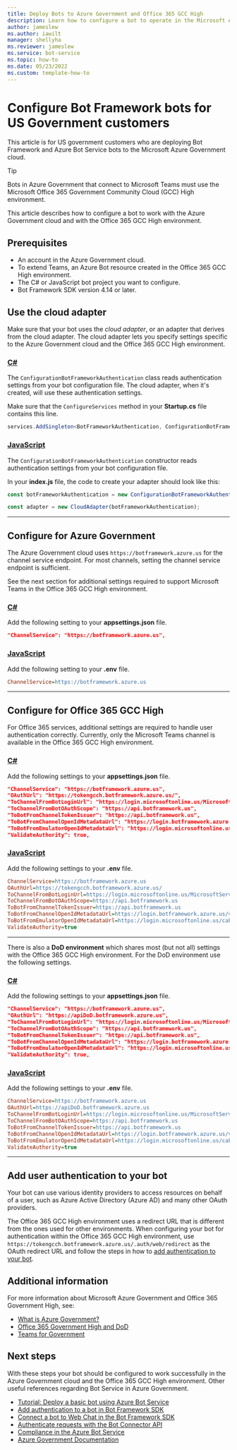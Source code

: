 ```yaml
---
title: Deploy Bots to Azure Government and Office 365 GCC High
description: Learn how to configure a bot to operate in the Microsoft Azure Government cloud and the Microsoft Office 365 Government Community Cloud (GCC) High environment.
author: jameslew
ms.author: iawilt
manager: shellyha
ms.reviewer: jameslew
ms.service: bot-service
ms.topic: how-to
ms.date: 05/23/2022
ms.custom: template-how-to
---
```


# Configure Bot Framework bots for US Government customers

This article is for US government customers who are deploying Bot Framework and Azure Bot Service bots to the Microsoft Azure Government cloud.

> [!TIP]
> Bots in Azure Government that connect to Microsoft Teams must use the Microsoft Office 365 Government Community Cloud (GCC) High environment.

This article describes how to configure a bot to work with the Azure Government cloud and with the Office 365 GCC High environment.

## Prerequisites

- An account in the Azure Government cloud.
- To extend Teams, an Azure Bot resource created in the Office 365 GCC High environment.
- The C# or JavaScript bot project you want to configure.
- Bot Framework SDK version 4.14 or later.

## Use the cloud adapter

Make sure that your bot uses the _cloud adapter_, or an adapter that derives from the cloud adapter.
The cloud adapter lets you specify settings specific to the Azure Government cloud and the Office 365 GCC High environment.

### [C#](#tab/csharp)

The `ConfigurationBotFrameworkAuthentication` class reads authentication settings from your bot configuration file.
The cloud adapter, when it's created, will use these authentication settings.

Make sure that the `ConfigureServices` method in your **Startup.cs** file contains this line.

```csharp
services.AddSingleton<BotFrameworkAuthentication, ConfigurationBotFrameworkAuthentication>();
```

### [JavaScript](#tab/javascript)

The `ConfigurationBotFrameworkAuthentication` constructor reads authentication settings from your bot configuration file.

In your **index.js** file, the code to create your adapter should look like this:

```javascript
const botFrameworkAuthentication = new ConfigurationBotFrameworkAuthentication(process.env);

const adapter = new CloudAdapter(botFrameworkAuthentication);
```

---

## Configure for Azure Government

The Azure Government cloud uses `https://botframework.azure.us` for the channel service endpoint.
For most channels, setting the channel service endpoint is sufficient.

See the next section for additional settings required to support Microsoft Teams in the Office 365 GCC High environment.

### [C#](#tab/csharp)

Add the following setting to your **appsettings.json** file.

```json
"ChannelService": "https://botframework.azure.us", 
```

### [JavaScript](#tab/javascript)

Add the following setting to your **.env** file.

```ini
ChannelService=https://botframework.azure.us
```

---

## Configure for Office 365 GCC High

For Office 365 services, additional settings are required to handle user authentication correctly.
Currently, only the Microsoft Teams channel is available in the Office 365 GCC High environment.

### [C#](#tab/csharp)

Add the following settings to your **appsettings.json** file.

```json
"ChannelService": "https://botframework.azure.us", 
"OAuthUrl": "https://tokengcch.botframework.azure.us/", 
"ToChannelFromBotLoginUrl": "https://login.microsoftonline.us/MicrosoftServices.onmicrosoft.us",
"ToChannelFromBotOAuthScope": "https://api.botframework.us", 
"ToBotFromChannelTokenIssuer": "https://api.botframework.us", 
"ToBotFromChannelOpenIdMetadataUrl": "https://login.botframework.azure.us/v1/.well-known/openidconfiguration",
"ToBotFromEmulatorOpenIdMetadataUrl": "https://login.microsoftonline.us/cab8a31a-1906-4287-a0d8-4eef66b95f6e/v2.0/.well-known/openid-configuration",
"ValidateAuthority": true,
```

### [JavaScript](#tab/javascript)

Add the following settings to your **.env** file.

```ini
ChannelService=https://botframework.azure.us
OAuthUrl=https://tokengcch.botframework.azure.us/
ToChannelFromBotLoginUrl=https://login.microsoftonline.us/MicrosoftServices.onmicrosoft.us
ToChannelFromBotOAuthScope=https://api.botframework.us
ToBotFromChannelTokenIssuer=https://api.botframework.us
ToBotFromChannelOpenIdMetadataUrl=https://login.botframework.azure.us/v1/.well-known/openidconfiguration
ToBotFromEmulatorOpenIdMetadataUrl=https://login.microsoftonline.us/cab8a31a-1906-4287-a0d8-4eef66b95f6e/v2.0/.well-known/openid-configuration
ValidateAuthority=true
```
---

There is also a **DoD environment** which shares most (but not all) settings with the Office 365 GCC High environment. For the DoD environment use the following settings.

### [C#](#tab/csharp)

Add the following settings to your **appsettings.json** file.

```json
"ChannelService": "https://botframework.azure.us", 
"OAuthUrl": "https://apiDoD.botframework.azure.us", 
"ToChannelFromBotLoginUrl": "https://login.microsoftonline.us/MicrosoftServices.onmicrosoft.us",
"ToChannelFromBotOAuthScope": "https://api.botframework.us", 
"ToBotFromChannelTokenIssuer": "https://api.botframework.us", 
"ToBotFromChannelOpenIdMetadataUrl": "https://login.botframework.azure.us/v1/.well-known/openidconfiguration",
"ToBotFromEmulatorOpenIdMetadataUrl": "https://login.microsoftonline.us/cab8a31a-1906-4287-a0d8-4eef66b95f6e/v2.0/.well-known/openid-configuration",
"ValidateAuthority": true,
```

### [JavaScript](#tab/javascript)

Add the following settings to your **.env** file.

```ini
ChannelService=https://botframework.azure.us
OAuthUrl=https://apiDoD.botframework.azure.us
ToChannelFromBotLoginUrl=https://login.microsoftonline.us/MicrosoftServices.onmicrosoft.us
ToChannelFromBotOAuthScope=https://api.botframework.us
ToBotFromChannelTokenIssuer=https://api.botframework.us
ToBotFromChannelOpenIdMetadataUrl=https://login.botframework.azure.us/v1/.well-known/openidconfiguration
ToBotFromEmulatorOpenIdMetadataUrl=https://login.microsoftonline.us/cab8a31a-1906-4287-a0d8-4eef66b95f6e/v2.0/.well-known/openid-configuration
ValidateAuthority=true
```

---

## Add user authentication to your bot

Your bot can use various identity providers to access resources on behalf of a user, such as Azure Active Directory (Azure AD) and many other OAuth providers.

The Office 365 GCC High environment uses a redirect URL that is different from the ones used for other environments.
When configuring your bot for authentication within the Office 365 GCC High environment, use `https://tokengcch.botframework.azure.us/.auth/web/redirect` as the OAuth redirect URL and follow the steps in how to [add authentication to your bot](v4sdk/bot-builder-authentication.md).

## Additional information

For more information about Microsoft Azure Government and Office 365 Government High, see:

- [What is Azure Government?](/azure/azure-government/documentation-government-welcome)
- [Office 365 Government High and DoD](/office365/servicedescriptions/office-365-platform-service-description/office-365-us-government/gcc-high-and-dod)
- [Teams for Government](/microsoftteams/expand-teams-across-your-org/teams-for-government-landing-page)

## Next steps

With these steps your bot should be configured to work successfully in the Azure Government cloud and the Office 365 GCC High environment.
Other useful references regarding Bot Service in Azure Government.

- [Tutorial: Deploy a basic bot using Azure Bot Service](tutorial-publish-a-bot.md)
- [Add authentication to a bot in Bot Framework SDK](v4sdk/bot-builder-authentication.md)
- [Connect a bot to Web Chat in the Bot Framework SDK](bot-service-channel-connect-webchat.md)
- [Authenticate requests with the Bot Connector API](rest-api/bot-framework-rest-connector-authentication.md)
- [Compliance in the Azure Bot Service](bot-service-compliance.md)
- [Azure Government Documentation](/azure/azure-government/)
